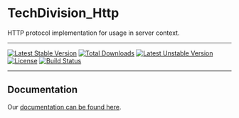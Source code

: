 TechDivision_Http
=================
HTTP protocol implementation for usage in server context.
____________________________________________
[![Latest Stable Version](https://poser.pugx.org/techdivision/http/v/stable.png)](https://packagist.org/packages/techdivision/http) [![Total Downloads](https://poser.pugx.org/techdivision/http/downloads.png)](https://packagist.org/packages/techdivision/http) [![Latest Unstable Version](https://poser.pugx.org/techdivision/http/v/unstable.png)](https://packagist.org/packages/techdivision/http) [![License](https://poser.pugx.org/techdivision/http/license.png)](https://packagist.org/packages/techdivision/http) [![Build Status](https://travis-ci.org/techdivision/TechDivision_Http.png)](https://travis-ci.org/techdivision/TechDivision_Http)
____________________________________________


## Documentation
Our [documentation can be found here](<https://github.com/techdivision/TechDivision_AppserverDocumentation/blob/master/docs/components/protocols/http.md>).